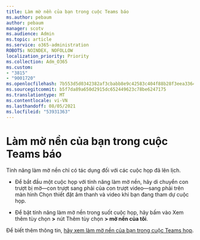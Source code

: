 ```yaml
---
title: Làm mờ nền của bạn trong cuộc Teams báo
ms.author: pebaum
author: pebaum
manager: scotv
ms.audience: Admin
ms.topic: article
ms.service: o365-administration
ROBOTS: NOINDEX, NOFOLLOW
localization_priority: Priority
ms.collection: Adm_O365
ms.custom:
- "3815"
- "9001720"
ms.openlocfilehash: 7b553d5d0342382af3cbabb8e9c42583c404f88b28f3eea33642baef2863dcd7
ms.sourcegitcommit: b5f7da89a650d2915dc652449623c78be6247175
ms.translationtype: MT
ms.contentlocale: vi-VN
ms.lasthandoff: 08/05/2021
ms.locfileid: "53931363"
---
```

# <a name="blur-your-background-in-a-teams-meeting"></a>Làm mờ nền của bạn trong cuộc Teams báo

Tính năng làm mờ nền chỉ có tác dụng đối với các cuộc họp đã lên lịch.

- Để bắt đầu một cuộc họp với tính năng làm mờ nền, hãy di chuyển con trượt bị mờ—con trượt sang phải của con trượt video—sang phải trên màn hình Chọn thiết đặt âm thanh và video khi bạn đang tham dự cuộc họp.

- Để bật tính năng làm mờ nền trong suốt cuộc họp, hãy bấm vào Xem thêm tùy chọn **>** nút Thêm tùy chọn **> mờ nền của tôi**.

Để biết thêm thông tin, [hãy xem làm mờ nền của bạn trong cuộc Teams họp](https://support.office.com/article/Blur-your-background-in-a-Teams-meeting-f77a2381-443a-499d-825e-509a140f4780).